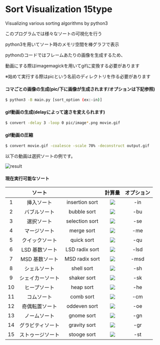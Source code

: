 # Sort Visualization 15type

Visualizing various sorting algorithms by python3

このプログラムでは様々なソートの可視化を行う

python3を用いてソート時のメモリ空間を棒グラフで表示

pythonのコードではフレームあたりの画像を生成するため、

動画にする際はimagemagickを用いてgifに変換する必要があります

※始めて実行する際はpicという名前のディレクトリを作る必要があります

#### コマごとの画像の生成(pic/下に画像が生成されます/オプションは下記参照)
```bash
$ python3 -B main.py [sort_option (ex:-in)]
```

#### gif動画の生成(delayによって速さを変えられます)
```bash
$ convert -delay 3 -loop 0 pic/image*.png movie.gif
```

#### gif動画の圧縮
```bash
$ convert movie.gif -coalesce -scale 70% -deconstruct output.gif
```

以下の動画は選択ソートの例です。

![result](https://github.com/smallptarmigan/SortVisualization/blob/master/gif/sample.gif)

#### 現在実行可能なソート

|| ソート |  | 計算量 | オプション |
|:------------:|:------------:|:------------:|:------------:|:------------:|
| 1 | 挿入ソート | insertion sort | <img src="https://latex.codecogs.com/png.latex?O(n^2)" /> | -in |
| 2 | バブルソート | bubble sort | <img src="https://latex.codecogs.com/png.latex?O(n^2)" /> | -bu |
| 3 | 選択ソート | selection sort | <img src="https://latex.codecogs.com/png.latex?O(n^2)" /> | -se |
| 4 | マージソート | merge sort | <img src="https://latex.codecogs.com/png.latex?O(n&space;\log&space;n)" /> | -me |
| 5 | クイックソート | quick sort | <img src="https://latex.codecogs.com/png.latex?O(n&space;\log&space;n)" /> | -qu | 
| 6 | LSD 基数ソート | LSD radix sort | <img src="https://latex.codecogs.com/png.latex?O(nk)" /> | -lsd |
| 7 | MSD 基数ソート | MSD radix sort | <img src="https://latex.codecogs.com/png.latex?O(nk)" /> | -msd |
| 8 | シェルソート | shell sort | <img src="https://latex.codecogs.com/png.latex?O(n&space;\log&space;n)" /> | -sh |
| 9 | シェイカーソート | shaker sort | <img src="https://latex.codecogs.com/png.latex?O(n^2)" /> | -sk |
| 10 | ヒープソート | heap sort | <img src="https://latex.codecogs.com/png.latex?O(n&space;\log&space;n)" /> | -he |
| 11 | コムソート | comb sort | <img src="https://latex.codecogs.com/png.latex?O(n^2)" /> | -cm |
| 12 | 奇偶転置ソート | oddeven sort | <img src="https://latex.codecogs.com/png.latex?O(n^2)" /> | -oe |
| 13 | ノームソート | gnome sort | <img src="https://latex.codecogs.com/png.latex?O(n^2)" /> | -gn |
| 14 | グラビティソート | gravity sort | <img src="https://latex.codecogs.com/png.latex?O(n)" /> | -gr |
| 15 | ストゥージソート | stooge sort | <img src="https://latex.codecogs.com/gif.latex?O(n^{log&space;3&space;/&space;log&space;1.5}&space;)" /> | -st |


